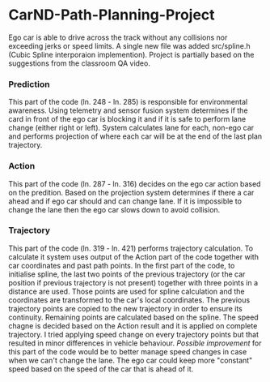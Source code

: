 # CarND-Path-Planning-Project
Ego car is able to drive across the track without any collisions nor exceeding jerks or speed limits.
A single new file was added src/spline.h (Cubic Spline interporaion implemention).
Project is partially based on the suggestions from the classroom QA video.
   
### Prediction
This part of the code (ln. 248 - ln. 285) is responsible for environmental awareness.
Using telemetry and sensor fusion system determines if the card in front of the ego car is blocking it and if it is safe to perform lane change (either right or left).
System calculates lane for each, non-ego car and performs projection of where each car will be at the end of the last plan trajectory.

### Action
This part of the code (ln. 287 - ln. 316) decides on the ego car action based on the predition.
Based on the projection system determines if there a car ahead and if ego car should and can change lane. If it is impossible to change the lane then the ego car slows down to avoid collision.

### Trajectory
This part of the code (ln. 319 - ln. 421) performs trajectory calculation.
To calculate it system uses output of the Action part of the code together with car coordinates and past path points.
In the first part of the code, to initialise spline, the last two points of the previous trajectory (or the car position if previous trajectory is not present) together with three points in a distance are used.
Those points are used for spline calculation and the coordinates are transformed to the car's local coordinates.
The previous trajectory points are copied to the new trajectory in order to ensure its continuity. Remaining points are calculated based on the spline.
The speed chagne is decided based on the Action result and it is applied on complete trajectory. I tried applying speed change on every trajectory points but that resulted in minor differences in vehicle behaviour.
_Possible improvement_ for this part of the code would be to better manage speed changes in case when we can't change the lane. The ego car could keep more "constant" speed based on the speed of the car that is ahead of it.
